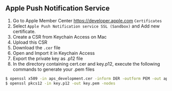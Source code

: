 Apple Push Notification Service
-------------------------------

1. Go to Apple Member Center https://developer.apple.com `Certificates`
2. Select `Apple Push Notification service SSL (Sandbox)` and Add new certificate.
3. Create a CSR from Keychain Access on Mac
4. Upload this CSR
5. Download the `.cer` file
6. Open and Import it in Keychain Access
7. Export the private key as .p12 file
8. In the directory containing cert.cer and key.p12,
   execute the following commands to generate your .pem files

```sh
$ openssl x509 -in aps_development.cer -inform DER -outform PEM -out aps_development.pem
$ openssl pkcs12 -in key.p12 -out key.pem -nodes
```